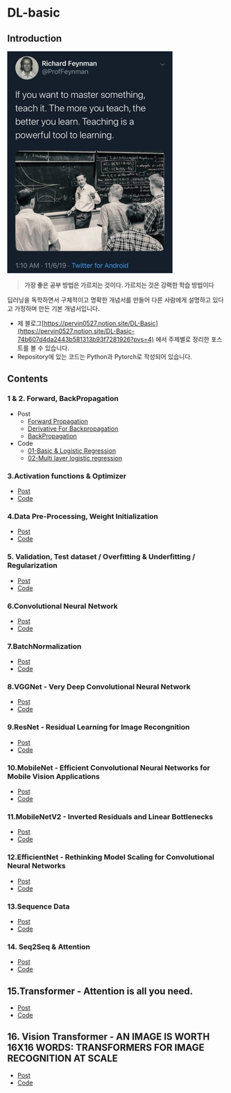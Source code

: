 # DL-basic

## Introduction

<img src="./imgs/moto.jpeg" width="" height="512">

> **가장 좋은 공부 방법은 가르치는 것이다. 가르치는 것은 강력한 학습 방법이다**

딥러닝을 독학하면서 구체적이고 명확한 개념서를 만들어 다른 사람에게 설명하고 있다고 가정하며 만든 기본 개념서입니다.

- 제 블로그[https://pervin0527.notion.site/DL-Basic](https://pervin0527.notion.site/DL-Basic-74b607d4da2443b581313b93f7281926?pvs=4) 에서 주제별로 정리한 포스트를 볼 수 있습니다.
- Repository에 있는 코드는 Python과 Pytorch로 작성되어 있습니다.

## Contents

### 1 & 2. Forward, BackPropagation

- Post
  - [Forward Propagation](https://www.notion.so/pervin0527/Forward-Propagation-baf858f884a4414fb7b410a6fbc20797?pvs=4)
  - [Derivative For Backpropagation](https://www.notion.so/pervin0527/Derivative-for-backpropagation-84ea9dfc83f940548556cb89bbc83512?pvs=4)
  - [BackPropagation](https://www.notion.so/pervin0527/BackPropagation-127aa0aa3f5346e585a456b3533a9a5c?pvs=4)
- Code
  - [01-Basic & Logistic Regression](./01-Basic%20&%20Logistic%20Regression.ipynb)
  - [02-Multi layer logistic regression](./02-Multi%20layer%20logistic%20regression.ipynb)

### 3.Activation functions & Optimizer

- [Post](https://www.notion.so/pervin0527/Activation-func-Optimizer-15f287f718874981b008d064f79888b4?pvs=4)
- [Code](./03-Activation%20functions%20&%20Optimizers.ipynb)

### 4.Data Pre-Processing, Weight Initialization

- [Post](https://www.notion.so/pervin0527/Data-Preprocessing-Weight-Initialization-21aba2d2e3544d1f8bb6b5dc47fe299d?pvs=4)
- [Code](./04-Data%20Preprocessing%20&%20Weight%20Initialization.ipynb)

### 5. Validation, Test dataset / Overfitting & Underfitting / Regularization

- [Post](https://www.notion.so/pervin0527/Valid-Test-set-Overfitting-Underfitting-Regularization-05d8dc0de7f342c090c7d3ac8db3976e?pvs=4)
- [Code](./05-Test%20set,%20Overfitting%20&%20Underfitting,%20Regularization.ipynb)

### 6.Convolutional Neural Network

- [Post](https://www.notion.so/pervin0527/Convolutional-Neural-Network-67e0c27e835947b28ab94d76f46f813a?pvs=4)
- [Code](./06-Convolutional%20Neural%20Networks.ipynb)

### 7.BatchNormalization

- [Post](https://www.notion.so/pervin0527/Batch-Normalization-155285bf5a7545e490dcf45b3c40a5ac?pvs=4)
- [Code](./07-BatchNormalization.ipynb)

### 8.VGGNet - Very Deep Convolutional Neural Network

- [Post](https://www.notion.so/pervin0527/VGGNet-Very-Deep-Convolutional-networks-for-Large-Scale-image-recognition-8e88e520424248b4bc6cba2aad72246b)
- [Code](./08-[VGG]Very%20Deep%20Convolutional%20Neural%20Network.ipynb)

### 9.ResNet - Residual Learning for Image Recongnition

- [Post](https://pervin0527.notion.site/ResNet-Deep-Residual-Learning-for-Image-Recognition-fc83704e70254d3499acb285efbe582b?pvs=4)
- [Code](./09-Deep%20Residual%20Learning%20for%20Image%20Recognition.ipynb)

### 10.MobileNet - Efficient Convolutional Neural Networks for Mobile Vision Applications

- [Post](https://pervin0527.notion.site/MobileNet-Efficient-Convolutional-Neural-Networks-for-Mobile-Vision-Applications-e119194461844079ad5b08732d1d2fe7?pvs=4)
- [Code](./10-Efficient%20Convolutional%20Neural%20Networks%20for%20Mobile%20Vision%20Applications.ipynb)

### 11.MobileNetV2 - Inverted Residuals and Linear Bottlenecks

- [Post](https://pervin0527.notion.site/MobileNetV2-Inverted-Residuals-and-Linear-Bottlenecks-40da4063ea724dafb12d3554c55d9f2f?pvs=4)
- [Code](./11-Inverted%20Residuals%20and%20Linear%20Bottlenecks.ipynb)

### 12.EfficientNet - Rethinking Model Scaling for Convolutional Neural Networks

- [Post](https://pervin0527.notion.site/EfficientNet-Rethinking-Model-Scaling-for-Convolutional-Neural-Networks-1fc2e897eb9d43478e78c6a8e8582323?pvs=4)
- [Code](./12-[EfficientNet]Rethinking%20Model%20Scaling%20for%20Convolutional%20Neural%20Networks.ipynb)

### 13.Sequence Data

- [Post](https://www.notion.so/pervin0527/Recurrent-Neural-Network-c49bc8cede584d6a8427ac6d8fca81ba?pvs=4)
- [Code](./13-Seqeunce%20Data.ipynb)

### 14. Seq2Seq & Attention

- [Post](https://pervin0527.notion.site/Seq2Seq-Attention-Mechanism-c7977b5135bc4c81bf3299a8857af9a1?pvs=4)
- [Code](./14-Seq2Seq,%20Attention.ipynb)

## 15.Transformer - Attention is all you need.

- [Post](https://pervin0527.notion.site/Transformer-Attention-is-all-you-need-7cc4a9eb95714166acb1ce9ac1fd8c4e?pvs=4)
- [Code](./15-Attention%20is%20all%20you%20need.ipynb)

## 16. Vision Transformer - AN IMAGE IS WORTH 16X16 WORDS: TRANSFORMERS FOR IMAGE RECOGNITION AT SCALE

- [Post](https://pervin0527.notion.site/ViT-AN-IMAGE-IS-WORTH-16X16-WORDS-TRANSFORMERS-FOR-IMAGE-RECOGNITION-AT-SCALE-d7890b5b08774289bb73740c1041f59c?pvs=4)
- [Code](./16-[ViT]AN%20IMAGE%20IS%20WORTH%2016X16%20WORDS:%20TRANSFORMERS%20FOR%20IMAGE%20RECOGNITION%20AT%20SCALE.ipynb)
